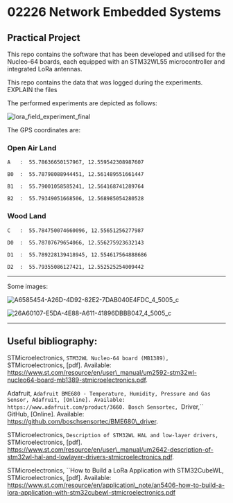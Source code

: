 # 02226 Network Embedded Systems

## Practical Project

This repo contains the software that has been developed and utilised for the Nucleo-64 boards, each equipped with an STM32WL55 microcontroller and integrated LoRa antennas.

This repo contains the data that was logged during the experiments.
EXPLAIN the files

The performed experiments are depicted as follows:

![lora_field_experiment_final](https://github.com/AndersFrandsen/02226_NES/assets/108626122/cc9b2833-0ceb-4f57-87d2-f851f9c8ee22)


The GPS coordinates are:

### Open Air Land

`A   :  55.78636650157967, 12.559542308987607`

`B0  :  55.78798088944451, 12.561489551661447`

`B1  :  55.79001058585241, 12.564168741289764`

`B2  :  55.79349051668506, 12.568985054280528`



### Wood Land

`C   :  55.784750074660096, 12.55651256277987`

`D0  :  55.78707679654066, 12.556275923632143`

`D1  :  55.789228139418945, 12.554617564888686`

`D2  :  55.79355086127421, 12.552525254009442`

--------------------------------------------------------

Some images:


![A6585454-A26D-4D92-82E2-7DAB040E4FDC_4_5005_c](https://github.com/AndersFrandsen/02226_NES/assets/108626122/8c877a3b-5640-4e8b-8873-cf5a4aaaa167)

![26A60107-E5DA-4E88-A611-41896DBBB047_4_5005_c](https://github.com/AndersFrandsen/02226_NES/assets/108626122/fe3f87da-d9f6-43e8-8f89-09eaefd1b8a8)



---

## Useful bibliography:

STMicroelectronics, ``STM32WL Nucleo-64 board (MB1389),`` STMicroelectronics, [pdf]. Available: https://www.st.com/resource/en/user\_manual/um2592-stm32wl-nucleo64-board-mb1389-stmicroelectronics.pdf.

Adafruit, ``Adafruit BME680 - Temperature, Humidity, Pressure and Gas Sensor, Adafruit, [Online]. Available: https://www.adafruit.com/product/3660.
Bosch Sensortec, ``Driver,`` GitHub, [Online]. Available: https://github.com/boschsensortec/BME680\_driver.

STMicroelectronics, ``Description of STM32WL HAL and low-layer drivers,`` STMicroelectronics, [pdf]. https://www.st.com/resource/en/user\_manual/um2642-description-of-stm32wl-hal-and-lowlayer-drivers-stmicroelectronics.pdf.

STMicroelectronics, ``How to Build a LoRa Application with STM32CubeWL, STMicroelectronics, [pdf]. Available: https://www.st.com/resource/en/application\_note/an5406-how-to-build-a-lora-application-with-stm32cubewl-stmicroelectronics.pdf



